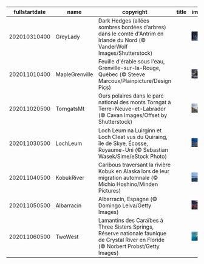 |fullstartdate|name|copyright|title|image|
|--|--|--|--|--|
202010310400|GreyLady|Dark Hedges (allées sombres bordées d’arbres) dans le comté d'Antrim en Irlande du Nord (© VanderWolf Images/Shutterstock)||![](/fr-CA/2020/11/202010310400GreyLady.jpg)|
202011010400|MapleGrenville|Feuille d'érable sous l'eau, Grenville-sur-la-Rouge, Québec (© Steeve Marcoux/Plainpicture/Design Pics)||![](/fr-CA/2020/11/202011010400MapleGrenville.jpg)|
202011020500|TorngatsMt|Ours polaires dans le parc national des monts Torngat à Terre-Neuve-et-Labrador (© Cavan Images/Offset by Shutterstock)||![](/fr-CA/2020/11/202011020500TorngatsMt.jpg)|
202011030500|LochLeum|Loch Leum na Luirginn et Loch Cleat vus du Quiraing, île de Skye, Écosse, Royaume-Uni (© Sebastian Wasek/Sime/eStock Photo)||![](/fr-CA/2020/11/202011030500LochLeum.jpg)|
202011040500|KobukRiver|Caribous traversant la rivière Kobuk en Alaska lors de leur migration automnale (© Michio Hoshino/Minden Pictures)||![](/fr-CA/2020/11/202011040500KobukRiver.jpg)|
202011050500|Albarracin|Albarracín, Espagne (© Domingo Leiva/Getty Images)||![](/fr-CA/2020/11/202011050500Albarracin.jpg)|
202011060500|TwoWest|Lamantins des Caraïbes à Three Sisters Springs, Réserve nationale faunique de Crystal River en Floride (© Norbert Probst/Getty Images)||![](/fr-CA/2020/11/202011060500TwoWest.jpg)|
